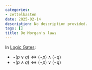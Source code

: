 ```yaml
---
categories:
- zettelkasten
date: 2025-02-14
description: No description provided.
tags: []
title: De Morgan's laws
---
```


In [Logic Gates](Logic%20Gates.md):

- $\lnot (p \lor q) \Leftrightarrow  (\lnot p) \land (\lnot q)$
- $\lnot (p \land q) \Leftrightarrow  (\lnot p) \lor(\lnot q)$